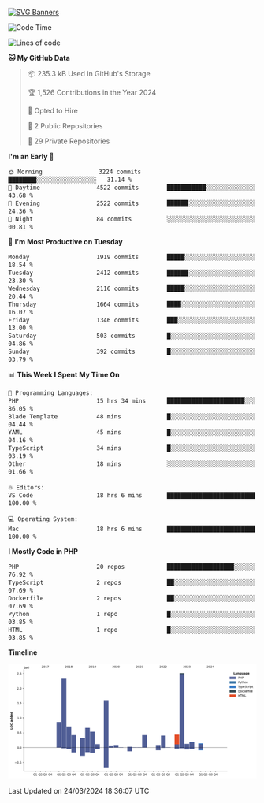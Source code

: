 [![SVG Banners](https://svg-banners.vercel.app/api?type=glitch&text1=Gere_Lajos%F0%9F%92%BB&width=800&height=400)](https://github.com/Akshay090/svg-banners)

<!--START_SECTION:waka-->
![Code Time](http://img.shields.io/badge/Code%20Time-1%2C475%20hrs%2035%20mins-blue)

![Lines of code](https://img.shields.io/badge/From%20Hello%20World%20I%27ve%20Written-12.0%20million%20lines%20of%20code-blue)

**🐱 My GitHub Data** 

> 📦 235.3 kB Used in GitHub's Storage 
 > 
> 🏆 1,526 Contributions in the Year 2024
 > 
> 💼 Opted to Hire
 > 
> 📜 2 Public Repositories 
 > 
> 🔑 29 Private Repositories 
 > 
**I'm an Early 🐤** 

```text
🌞 Morning                3224 commits        ████████░░░░░░░░░░░░░░░░░   31.14 % 
🌆 Daytime                4522 commits        ███████████░░░░░░░░░░░░░░   43.68 % 
🌃 Evening                2522 commits        ██████░░░░░░░░░░░░░░░░░░░   24.36 % 
🌙 Night                  84 commits          ░░░░░░░░░░░░░░░░░░░░░░░░░   00.81 % 
```
📅 **I'm Most Productive on Tuesday** 

```text
Monday                   1919 commits        █████░░░░░░░░░░░░░░░░░░░░   18.54 % 
Tuesday                  2412 commits        ██████░░░░░░░░░░░░░░░░░░░   23.30 % 
Wednesday                2116 commits        █████░░░░░░░░░░░░░░░░░░░░   20.44 % 
Thursday                 1664 commits        ████░░░░░░░░░░░░░░░░░░░░░   16.07 % 
Friday                   1346 commits        ███░░░░░░░░░░░░░░░░░░░░░░   13.00 % 
Saturday                 503 commits         █░░░░░░░░░░░░░░░░░░░░░░░░   04.86 % 
Sunday                   392 commits         █░░░░░░░░░░░░░░░░░░░░░░░░   03.79 % 
```


📊 **This Week I Spent My Time On** 

```text
💬 Programming Languages: 
PHP                      15 hrs 34 mins      ██████████████████████░░░   86.05 % 
Blade Template           48 mins             █░░░░░░░░░░░░░░░░░░░░░░░░   04.44 % 
YAML                     45 mins             █░░░░░░░░░░░░░░░░░░░░░░░░   04.16 % 
TypeScript               34 mins             █░░░░░░░░░░░░░░░░░░░░░░░░   03.19 % 
Other                    18 mins             ░░░░░░░░░░░░░░░░░░░░░░░░░   01.66 % 

🔥 Editors: 
VS Code                  18 hrs 6 mins       █████████████████████████   100.00 % 

💻 Operating System: 
Mac                      18 hrs 6 mins       █████████████████████████   100.00 % 
```

**I Mostly Code in PHP** 

```text
PHP                      20 repos            ███████████████████░░░░░░   76.92 % 
TypeScript               2 repos             ██░░░░░░░░░░░░░░░░░░░░░░░   07.69 % 
Dockerfile               2 repos             ██░░░░░░░░░░░░░░░░░░░░░░░   07.69 % 
Python                   1 repo              █░░░░░░░░░░░░░░░░░░░░░░░░   03.85 % 
HTML                     1 repo              █░░░░░░░░░░░░░░░░░░░░░░░░   03.85 % 
```



**Timeline**

![Lines of Code chart](https://raw.githubusercontent.com/gere-lajos/gere-lajos/main/assets/bar_graph.png)


 Last Updated on 24/03/2024 18:36:07 UTC
<!--END_SECTION:waka-->
